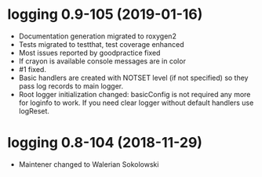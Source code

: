 # logging 0.9-105 (2019-01-16)
  * Documentation generation migrated to roxygen2
  * Tests migrated to testthat, test coverage enhanced
  * Most issues reported by goodpractice fixed
  * If crayon is available console messages are in color
  * #1 fixed.
  * Basic handlers are created with NOTSET level (if not specified) so they 
    pass log records to main logger.
  * Root logger initialization changed: basicConfig is not required any more
    for loginfo to work. If you need clear logger without default handlers use
    logReset.
  
# logging 0.8-104 (2018-11-29)
  * Maintener changed to Walerian Sokolowski
